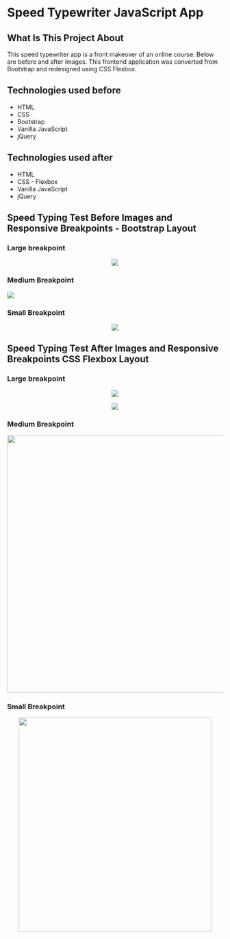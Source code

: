 # Speed Typewriter JavaScript App

## What Is This Project About
This speed typewriter app is a front makeover of an online course. Below are before and after images. This frontend application was converted from Bootstrap and redesigned using CSS Flexbox. 

## Technologies used before
* HTML
* CSS
* Bootstrap
* Vanilla JavaScript
* jQuery

## Technologies used after
* HTML
* CSS - Flexbox
* Vanilla JavaScript
* jQuery

## Speed Typing Test Before Images and Responsive Breakpoints - Bootstrap Layout

### Large breakpoint
<p align='center'>
    <img src='readme/images/beforebig.png'></img>
</p>

### Medium Breakpoint
<img src='readme/images/beforemedium.png'></img>


### Small Breakpoint
<p align='center'>
    <img src='readme/images/beforesmall.png'></img>
</p>

## Speed Typing Test After Images and Responsive Breakpoints CSS Flexbox Layout

### Large breakpoint
<p align='center'>
    <img src='readme/images/afterlargetop.png'></img>
</p>

<p align='center'>
<img src='readme/images/afterlargebottom.png'></img>
</p>

### Medium Breakpoint
<p align='center'>
<img src='readme/images/aftermedium.png' width="600" height="600"></img>
</p>

### Small Breakpoint
<p align='center'>
<img src='readme/images/aftersmall.png' width="450" height="500"></img>
</p>

